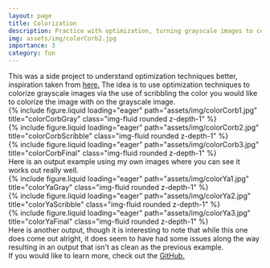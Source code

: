```yaml
---
layout: page
title: Colorization
description: Practice with optimization, turning grayscale images to color via scribbles. 
img: assets/img/colorCorb2.jpg
importance: 3
category: fun
---
```

<div class="caption" style="text-align: left;">
    This was a side project to understand optimization techniques better, inspiration taken from <a href='https://www.cs.huji.ac.il/w~yweiss/Colorization/'> here.</a> The idea is to use optimization techniques to colorize grayscale images via the use of scribbling the color you would like to colorize the image with on the grayscale image. 
</div>

<div class="row">
    <div class="col-sm mt-3 mt-md-0">
        {% include figure.liquid loading="eager" path="assets/img/colorCorb1.jpg" title="colorCorbGray" class="img-fluid rounded z-depth-1" %}
    </div>
    <div class="col-sm mt-3 mt-md-0">
        {% include figure.liquid loading="eager" path="assets/img/colorCorb2.jpg" title="colorCorbScribble" class="img-fluid rounded z-depth-1" %}
    </div>
    <div class="col-sm mt-3 mt-md-0">
        {% include figure.liquid loading="eager" path="assets/img/colorCorb3.jpg" title="colorCorbFinal" class="img-fluid rounded z-depth-1" %}
    </div>
</div>
<div class="caption" style="text-align: left;">
    Here is an output example using my own images where you can see it works out really well. 
</div>

<div class="row">
    <div class="col-sm mt-3 mt-md-0">
        {% include figure.liquid loading="eager" path="assets/img/colorYa1.jpg" title="colorYaGray" class="img-fluid rounded z-depth-1" %}
    </div>
    <div class="col-sm mt-3 mt-md-0">
        {% include figure.liquid loading="eager" path="assets/img/colorYa2.jpg" title="colorYaScribble" class="img-fluid rounded z-depth-1" %}
    </div>
    <div class="col-sm mt-3 mt-md-0">
        {% include figure.liquid loading="eager" path="assets/img/colorYa3.jpg" title="colorYaFinal" class="img-fluid rounded z-depth-1" %}
    </div>
</div>
<div class="caption" style="text-align: left;">
    Here is another output, though it is interesting to note that while this one does come out alright, it does seem to have had some issues along the way resulting in an output that isn't as clean as the previous example.
</div>

<div class="caption">
        If you would like to learn more, check out the <a href='https://github.com/tyler-cog/Colorization'> GitHub. </a> 
</div>